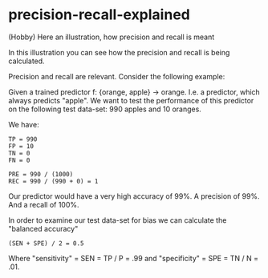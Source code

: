 # precision-recall-explained
(Hobby) Here an illustration, how precision and recall is meant

In this illustration you can see how the precision and recall is being calculated. 

Precision and recall are relevant. Consider the following example: 

Given a trained predictor f: {orange, apple} -> orange. I.e. a predictor, which always predicts "apple". 
We want to test the performance of this predictor on the following test data-set: 990 apples and 10 oranges. 

We have: 
```
TP = 990 
FP = 10 
TN = 0 
FN = 0

PRE = 990 / (1000) 
REC = 990 / (990 + 0) = 1 
```

Our predictor would have a very high accuracy of 99%. A precision of 99%. And a recall of 100%. 

In order to examine our test data-set for bias we can calculate the "balanced accuracy" 
``` 
(SEN + SPE) / 2 = 0.5
``` 
Where "sensitivity" = SEN = TP / P = .99 and "specificity" = SPE = TN / N = .01. 
